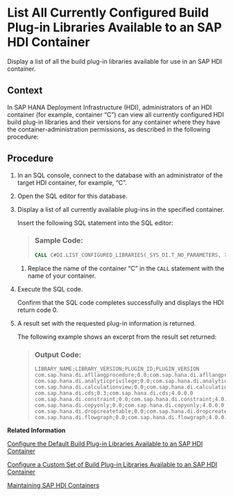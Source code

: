 <!-- loioddb04a9bbbe645f7bcfecf38c599e279 -->

# List All Currently Configured Build Plug-in Libraries Available to an SAP HDI Container

Display a list of all the build plug-in libraries available for use in an SAP HDI container.



## Context

In SAP HANA Deployment Infrastructure \(HDI\), administrators of an HDI container \(for example, container “C”\) can view all currently configured HDI build plug-in libraries and their versions for any container where they have the container-administration permissions, as described in the following procedure:



## Procedure

1.  In an SQL console, connect to the database with an administrator of the target HDI container, for example, “C”.

2.  Open the SQL editor for this database.

3.  Display a list of all currently available plug-ins in the specified container.

    Insert the following SQL statement into the SQL editor:

    > ### Sample Code:  
    > ```sql
    > CALL C#DI.LIST_CONFIGURED_LIBRARIES(_SYS_DI.T_NO_PARAMETERS, ?, ?, ?, ?); 
    > ```

    1.  Replace the name of the container “C” in the `CALL` statement with the name of your container.


4.  Execute the SQL code.

    Confirm that the SQL code completes successfully and displays the HDI return code 0.

5.  A result set with the requested plug-in information is returned.

    The following example shows an excerpt from the result set returned:

    > ### Output Code:  
    > ```
    > LIBRARY_NAME;LIBRARY_VERSION;PLUGIN_ID;PLUGIN_VERSION
    > com.sap.hana.di.afllangprocedure;0.0;com.sap.hana.di.afllangprocedure;4.0.0.0
    > com.sap.hana.di.analyticprivilege;0.0;com.sap.hana.di.analyticprivilege;4.0.0.0
    > com.sap.hana.di.calculationview;0.0;com.sap.hana.di.calculationview;4.0.0.0
    > com.sap.hana.di.cds;0.3;com.sap.hana.di.cds;4.0.0.0
    > com.sap.hana.di.constraint;0.0;com.sap.hana.di.constraint;4.0.0.0
    > com.sap.hana.di.copyonly;0.0;com.sap.hana.di.copyonly;4.0.0.0
    > com.sap.hana.di.dropcreatetable;0.0;com.sap.hana.di.dropcreatetable;4.0.0.0
    > com.sap.hana.di.flowgraph;0.0;com.sap.hana.di.flowgraph;4.0.0.0
    > 
    > ```


**Related Information**  


[Configure the Default Build Plug-in Libraries Available to an SAP HDI Container](configure-the-default-build-plug-in-libraries-016e9af.md "Maintain the set of plug-in libraries available by default in an SAP HDI container.")

[Configure a Custom Set of Build Plug-in Libraries Available to an SAP HDI Container](configure-a-custom-set-of-build-plug-in-librar-f0557bf.md "Maintain a custom set of plug-in libraries available in an SAP HDI container.")

[Maintaining SAP HDI Containers](maintaining-sap-hdi-containers-bcd6e27.md "An HDI container administrator configures and controls access to a SAP HDI container.")

